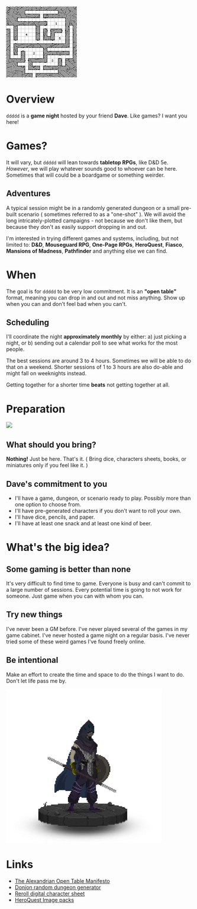 ![dungeon](./846473312.png)

# Overview

`ddddd` is a **game night** hosted by your friend **Dave**. Like games? I want you here!

# Games?

It will vary, but `ddddd` will lean towards **tabletop RPGs**, like D&D 5e. *However*, we will play whatever sounds good to whoever can be here. Sometimes that will could be a boardgame or something weirder.

## Adventures

A typical session might be in a randomly generated dungeon or a small pre-built scenario ( sometimes referred to as a "one-shot" ). We will avoid the long intricately-plotted campaigns - not because we don't like them, but because they don't as easily support dropping in and out.

I'm interested in trying different games and systems, including, but not limited to: **D&D**, **Mouseguard RPG**, **One-Page RPGs**, **HeroQuest**, **Fiasco**, **Mansions of Madness**, **Pathfinder** and anything else we can find.

# When

The goal is for `ddddd` to be very low commitment. It is an **"open table"** format, meaning you can drop in and out and not miss anything. Show up when you can and don't feel bad when you can't.

## Scheduling

I'll coordinate the night **approximately monthly** by either: a) just picking a night, or b) sending out a calendar poll to see what works for the most people.

The best sessions are around 3 to 4 hours. Sometimes we will be able to do that on a weekend. Shorter sessions of 1 to 3 hours are also do-able and might fall on weeknights instead.

Getting together for a shorter time **beats** not getting together at all.

# Preparation

<img src="https://davemenninger.github.io/ddddd/pic_artifact_spellring.jpg" height="200" />

## What should you bring?

**Nothing!** Just be here. That's it. ( Bring dice, characters sheets, books, or miniatures only if you feel like it. )

## Dave's commitment to you

- I'll have a game, dungeon, or scenario ready to play. Possibly more than one option to choose from.
- I'll have pre-generated characters if you don't want to roll your own.
- I'll have dice, pencils, and paper.
- I'll have at least one snack and at least one kind of beer.

# What's the big idea?

## Some gaming is better than none

It's very difficult to find time to game. Everyone is busy and can't commit to a large number of sessions. Every potential time is going to not work for someone. Just game when you can with whom you can.

## Try new things

I've never been a GM before. I've never played several of the games in my game cabinet. I've never hosted a game night on a regular basis. I've never tried some of these weird games I've found freely online.

## Be intentional

Make an effort to create the time and space to do the things I want to do. Don't let life pass me by.

![reroll character](Test.png)

# Links

 - [The Alexandrian Open Table Manifesto](https://thealexandrian.net/wordpress/38643/roleplaying-games/open-table-manifesto)
 - [Donjon random dungeon generator](http://donjon.bin.sh/5e/dungeon/)
 - [Reroll digital character sheet](https://www.reroll.co/)
 - [HeroQuest Image packs](http://english.yeoldeinn.com/design-tools.php)
